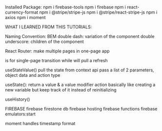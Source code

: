 Installed Package:
    npm i firebase-tools
    npm i firebase
    npm i react-currency-format
    npm i @stripe/stripe-js
    npm i @stripe/react-stripe-js
    npm i axios
    npm i moment

WHAT I LEARNED FROM THIS TUTORIALS:


Naming Convention: BEM
    double dash: variation of the component
    double underscore: children of the component

React Router: make multiple pages in one-page app

<Link> is for single-page transition while <a> will pull a refresh

useStateValue() pull the state from context api
    pass a list of 2 parameters, object data and action type

useState(): return a value & a value modifier action
    basically like creating a new variable but keep track of it instead of reinitializing

useHistory()



FIREBASE
    firebase firestone db
    firebase hosting
    firebase functions
    firebase emulators:start

moment handles timestamp format

